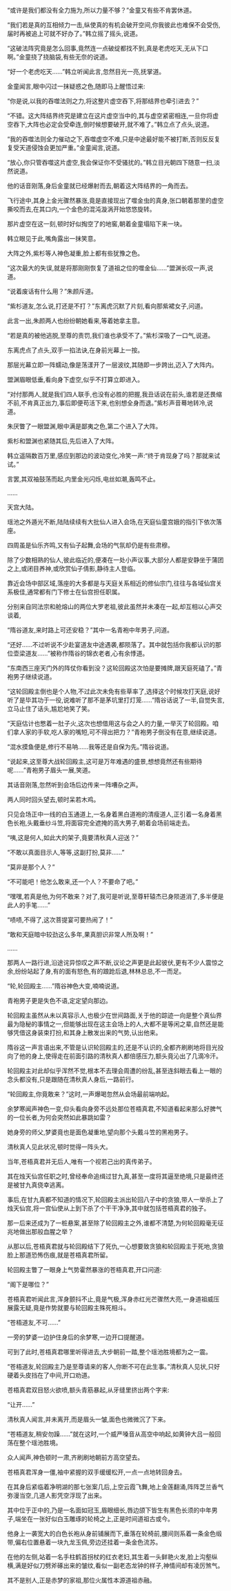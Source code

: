 
“或许是我们都没有全力施为,所以力量不够？”金童又有些不肯罢休道。

“我们若是真的互相倾力一击,纵使真的有机会破开空间,你我彼此也难保不会受伤,届时再被追上可就不好办了。”韩立摇了摇头,说道。

“这破法阵究竟是怎么回事,竟然连一点破绽都找不到,真是老虎吃天,无从下口啊。”金童挠了挠脑袋,有些无奈的说道。

“好一个老虎吃天……”韩立听闻此言,忽然目光一亮,抚掌道。

金童闻言,眼中闪过一抹疑惑之色,随即马上醒悟过来:

“你是说,以我的吞噬法则之力,将这整片虚空吞下,将那结界也牵引进去？”

“不错。这大阵结界终究是建立在这片虚空当中的,其与虚空紧密相连,一旦你将虚空吞下,大阵也必定会受牵连,倒时候想要破开,就不难了。”韩立点了点头,说道。

“我的吞噬法则全力催动之下,吞噬虚空不难,只是中途最好能不被打断,否则反反复复受天道侵蚀会更加严重。”金童闻言,说道。

“放心,你只管吞噬这片虚空,我会保证你不受骚扰的。”韩立目光朝四下随意一扫,淡然说道。

他的话音刚落,身后金童就已经爆射而去,朝着这大阵结界的一角而去。

飞行途中,其身上金光骤然暴涨,竟是直接现出了噬金虫的真身,张口朝着那里的虚空撕咬而去,在其口内,一个金色的混沌漩涡开始悠悠旋转。

那片虚空在这一刻,顿时好似掏空了的地窖,朝着金童塌陷下来一块。

韩立眼见于此,嘴角露出一抹笑意。

大阵之外,紫杉等人神色凝重,脸上都有些犹豫之色。

“这次最大的失误,就是将那刚刚恢复了道祖之位的噬金仙……”盟渊长叹一声,说道。

“说着废话有什么用？”朱颜斥道。

“紫杉道友,怎么说,打还是不打？”东离虎沉默了片刻,看向那紫裙女子,问道。

此言一出,朱颜两人也纷纷朝她看来,等着她拿主意。

“若是真的被他逃脱,至尊的责罚,我们谁也承受不了。”紫杉深吸了一口气,说道。

东离虎点了点头,双手一掐法诀,在身前光幕上一按。

那层光幕立即一阵蠕动,像是荡漾开了一层波纹,其随即一步跨出,迈入了大阵内。

盟渊眉眼低垂,看向身下虚空,似乎不打算立即进入。

“对付那两人,就是我们四人联手,也没有必胜的把握,我丑话说在前头,谁若是还畏缩不前,不肯真正出力,事后即便苟活下来,也别想全身而退。”紫杉声音蓦地转冷,说道。

朱厌瞥了一眼盟渊,眼中满是鄙夷之色,第二个进入了大阵。

紫杉和盟渊也紧随其后,先后进入了大阵。

韩立遥隔数百万里,感应到那边的波动变化,冷笑一声:“终于肯现身了吗？那就来试试。”

言罢,其双袖鼓荡而起,内里金光闪烁,电丝如潮,轰鸣不止。

……

天宫大陆。

瑶池之外遁光不断,陆陆续续有大批仙人进入会场,在天庭仙童宫娥的指引下依次落座。

四周虽是仙乐齐鸣,又有仙子起舞,会场的气氛却仍是有些肃穆。

除了少数相熟的仙人,彼此临近的,便凑在一处小声议事,大部分人都是安静坐于蒲团之上,或闭目养神,或欣赏仙子倩影,静待主人登临。

靠近会场中部区域,落座的大多都是与天庭关系相近的修仙宗门,往往与各域仙宫关系极佳,通常都有门下修士在仙宫担任职属。

分别来自同法宗和舱熔山的两位大罗老祖,彼此虽然并未凑在一起,却互相以心声交谈着,

“隋谷道友,来时路上可还安稳？”其中一名青袍中年男子,问道。

“还好……不过听说不少赴宴道友中途遇袭,都陨落了。其中就包括你我都认识的那位壶梁道友……”被称作隋谷的锦衣老者,心有余悸道。

“东南西三座天门外的阵仗你看到没？这轮回殿这次怕是要摊牌,跟天庭死磕了。”青袍男子继续说道。

“这轮回殿主倒也是个人物,不过此次未免有些草率了,选择这个时候攻打天庭,说好听了是毕其功于一役,说难听了那不是茅坑里打灯笼……”隋谷话说了一半,自觉失言,立马止住了话头,尴尬地笑了笑。

“天庭估计也憋着一肚子火,这次也想借用这与会之人的力量,一举灭了轮回殿。咱们拿人家的手软,吃人家的嘴短,可不得出把力？”青袍男子倒没有在意,继续说道。

“混水摸鱼便是,修行不易呐……我等还是自保为先。”隋谷说道。

“说起来,这至尊大战轮回殿主,这可是万年难遇的盛景,想想竟然还有些期待呢……”青袍男子眉头一展,笑道。

其话音刚落,忽然听到会场后边传来一阵嘈杂之声。

两人同时回头望去,顿时呆若木鸡。

只见会场正中一线的白玉通道上,一名身着黑白道袍的清瘦道人,正引着一名身着黑色长袍,头戴垂纱斗笠,将面容完全遮掩的高大男子,朝着会场前端走去。

“咦,这是何人,如此大的架子,竟要清秋真人迎送？”

“不敢以真面目示人,等等,这副打扮,莫非……”

“莫非是那个人？”

“不可能吧！他怎么敢来,还一个人？不要命了吧。”

“嘿嘿,若真是他,为何不敢来？对了,我可是听说,至尊轩辕杰已身陨道消了,多半便是此人的手笔……”

“啧啧,不得了,这次菩提宴可要热闹了！”

“敢和天庭暗中较劲这么多年,果真胆识非常人所及啊！”

……

那两人一路行进,沿途诧异惊叹之声不断,议论之声更是此起彼伏,更有不少人震惊之余,纷纷站起了身,有的面有怒色,有的踉跄后退,林林总总,不一而足。

“轮,轮回殿主……”隋谷神色大变,喃喃说道。

青袍男子更是失色不语,定定望向那边。

轮回殿主虽然从未以真容示人,也极少在世间路面,关于他的踪迹一向是整个真仙界最为隐秘的事情之一,但能够出现在这主会场上的人,大都不是等闲之辈,自然还是能够凭借这身装束打扮,和其身上散发出来的气势,认出他来。

隋谷这一声言语出来,不管是认识轮回殿主的,还是不认识的,全都齐刷刷地将目光投向了他的身上,使得走在前面引路的清秋真人都倍感压力,额头竟沁出了几滴冷汗。

轮回殿主对此却似乎浑然不觉,根本不去理会周遭的纷乱,甚至连斜眼去看上一眼的念头都没有,只是跟随在清秋真人身后,一路前行。

“轮回殿主,你竟敢来？”这时,一声爆喝忽然从会场最前端响起。

余梦寒闻声神色一变,仰头看向身旁不远处那位苍梧真君,不知道看起来那么好脾气的一位长者,为何会突然如此暴跳如雷？

她身旁的师父,梦婆竟也是面色凝重地,望向那个头戴斗笠的黑袍男子。

清秋真人见此状况,顿时觉得一阵头大。

当年,苍梧真君并无后人,唯有一个视若己出的真传弟子。

其在烛天仙宫任职之时,曾经奉命追缉过甘九真,甚至一度将其逼至绝境,只是最终还是被甘九真侥幸逃离。

事后,在甘九真都不知道的情况下,轮回殿主派出轮回八子中的贪狼,带人一举杀上了烛天仙宫,将一宫仙使从上到下杀了个干干净净,其中就包括苍梧真君的独子。

那一后来还成为了一桩悬案,甚至除了轮回殿主之外,谁都不清楚,为何轮回殿毫无征兆地做出那般血腥之举？

从那以后,苍梧真君就与轮回殿结下了死仇,一心想要致贪狼和轮回殿主于死地,贪狼脸上那道恐怖伤痕,就是苍梧真君所留。

轮回殿主瞥了一眼身上气势霍然暴涨的苍梧真君,开口问道:

“阁下是哪位？”

苍梧真君听闻此言,浑身颤抖不止,竟是气极,浑身赤红光芒骤然大亮,一身道祖威压展露无疑,竟是作势就要与轮回殿主殊死相斗。

“苍梧道友,不可……”

一旁的梦婆一边护住身后的余梦寒,一边开口提醒道。

可到了此时,苍梧真君哪里听得进去,大步朝前一踏,整个瑶池胜境都为之一震。

“苍梧道友,轮回殿主乃是至尊请来的客人,你断不可在此生事。”清秋真人见状,只好硬着头皮挡在了中间,开口劝道。

苍梧真君双目怒火欲喷,额头青筋暴起,从牙缝里挤出两个字来:

“让开……”

清秋真人闻言,并未离开,而是眉头一皱,面色也微微沉了下来。

“苍梧道友,稍安勿躁……”就在这时,一个威严嗓音从高空中响起,如黄钟大吕一般回荡在整个瑶池胜境。

众人闻声,神色顿时一肃,齐刷刷地朝前方高空望去。

苍梧真君浑身一僵,袖中紧握的双手缓缓松开,一点一点地转回身去。

在其身后紧临着净明湖的那七张案几后,上空云霞飞舞,地上金莲翻涌,阵阵芝兰香气弥漫当空,几道人影凭空浮现了出来。

其中位于正中的,乃是一名面如冠玉,眉眼细长,唇边颌下皆生有黑色长须的中年男子,端坐在一张好似白玉雕琢的轮椅之上,正是时间道祖古或今。

他身上一袭宽大的白色长袍从身前铺展而下,垂落在轮椅前,腰间则系着一条金色缎带,偏右位置悬着一块九龙玉佩,旁边还挂着一条金色流苏。

在他的左侧,站着一名手柱鹤首拐杖的红衣老妇,其生着一头鲜艳火发,脸上沟壑纵横,满是好似刀劈斧硺出来的皱纹,看似一副老态龙钟的样子,神情间却有凌厉煞气。

其不是别人,正是赤梦的家祖,那位火属性本源道祖赤融。